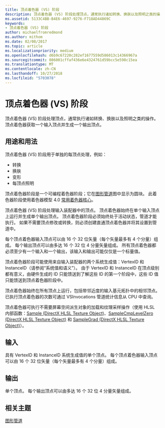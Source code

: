 ```yaml
---
title: 顶点着色器 (VS) 阶段
description: 顶点着色器 (VS) 阶段处理顶点，通常执行诸如转换、换肤以及照明之类的操作。 顶点着色器获取一个输入顶点并生成一个输出顶点。
ms.assetid: 5133C4BB-B4E6-4697-9276-F718AD44869C
keywords:
- 顶点着色器 (VS) 阶段
author: michaelfromredmond
ms.author: mithom
ms.date: 02/08/2017
ms.topic: article
ms.localizationpriority: medium
ms.openlocfilehash: d6b9c67220c282ef1677559d586013c14366967a
ms.sourcegitcommit: 086001cffaf436e6e4324761d59bcc5e598c15ea
ms.translationtype: MT
ms.contentlocale: zh-CN
ms.lasthandoff: 10/27/2018
ms.locfileid: "5703078"
---
```

# <a name="vertex-shader-vs-stage"></a>顶点着色器 (VS) 阶段


顶点着色器 (VS) 阶段处理顶点，通常执行诸如转换、换肤以及照明之类的操作。 顶点着色器获取一个输入顶点并生成一个输出顶点。

## <a name="span-idpurposeandusesspanspan-idpurposeandusesspanspan-idpurposeandusesspanpurpose-and-uses"></a><span id="Purpose_and_uses"></span><span id="purpose_and_uses"></span><span id="PURPOSE_AND_USES"></span>用途和用法


顶点着色器 (VS) 阶段用于单独的每顶点处理，例如：

-   转换
-   换肤
-   变形
-   每顶点照明

顶点着色器阶段是一个可编程着色器阶段；它在[图形管道](graphics-pipeline.md)图中显示为圆块。 此着色器阶段使用着色器模型 4.0 [常用着色器核心](https://msdn.microsoft.com/library/windows/desktop/bb509580)。

顶点着色器 (VS) 阶段处理输入装配器中的顶点。 顶点着色器始终在单个输入顶点上运行并生成单个输出顶点。 顶点着色器阶段必须始终处于活动状态，管道才能执行。 如果不需要顶点修改或转换，则必须创建直通顶点着色器并将其设置到管道中。

每个顶点着色器输入顶点可以由 16 个 32 位矢量（每个矢量最多有 4 个分量）组成。 每个输出顶点可以由多达 16 个 32 位 4 分量矢量组成。 所有顶点着色器都必须至少有一个输入和一个输出，该输入和输出可能仅仅是一个标量值。

顶点着色器阶段可能使用来自输入装配器的两个系统生成值：VertexID 和 InstanceID（请参阅“系统值和语义”）。 由于 VertexID 和 InstanceID 在顶点级别都有意义，由硬件生成的 ID 只能馈送到了解这些 ID 的第一个阶段中，这些 ID 值只能馈送到顶点着色器阶段中。

顶点着色器始终在所有顶点上运行，包括带邻近度的输入基元拓扑中的相邻顶点。 已执行顶点着色器的次数可通过 VSInvocations 管道统计信息从 CPU 中查询。

顶点着色器可执行不需要屏幕空间派生对象的加载和纹理采样操作（使用 HLSL 内部函数：[Sample (DirectX HLSL Texture Object)](https://msdn.microsoft.com/library/windows/desktop/bb509695)、[SampleCmpLevelZero (DirectX HLSL Texture Object)](https://msdn.microsoft.com/library/windows/desktop/bb509697) 和 [SampleGrad (DirectX HLSL Texture Object)](https://msdn.microsoft.com/library/windows/desktop/bb509698)）。

## <a name="span-idinputspanspan-idinputspanspan-idinputspaninput"></a><span id="Input"></span><span id="input"></span><span id="INPUT"></span>输入


具有 VertexID 和 InstanceID 系统生成值的单个顶点。 每个顶点着色器输入顶点可以由 16 个 32 位矢量（每个矢量最多有 4 个分量）组成。

## <a name="span-idoutputspanspan-idoutputspanspan-idoutputspanoutput"></a><span id="Output"></span><span id="output"></span><span id="OUTPUT"></span>输出


单个顶点。 每个输出顶点可以由多达 16 个 32 位 4 分量矢量组成。

## <a name="span-idrelated-topicsspanrelated-topics"></a><span id="related-topics"></span>相关主题


[图形管道](graphics-pipeline.md)

 

 




